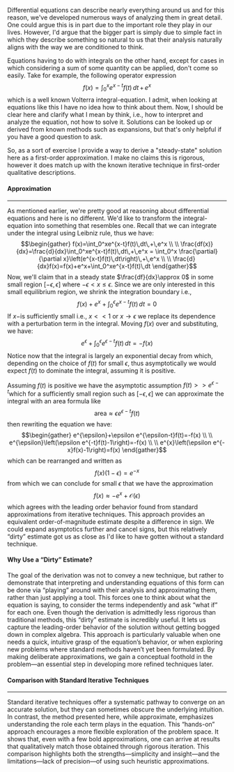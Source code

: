 Differential equations can describe nearly everything around us and for this reason, we've developed numerous ways of analyzing them in great detail. One could argue this is in part due to the important role they play in our lives. However, I'd argue that the bigger part is simply due to simple fact in which they describe something so natural to us that their analysis naturally aligns with the way we are conditioned to think. 

Equations having to do with integrals on the other hand, except for cases in which considering a sum of some quantity can be applied, don't come so easily. Take for example, the following operator expression $$f(x)=\int_0^xe^{x-t}f(t)\,dt\,+\,e^x$$which is a well known Volterra integral-equation. I admit, when looking at equations like this I have no idea how to think about them. Now, I should be clear here and clarify what I mean by think, i.e., how to interpret and analyze the equation, not how to solve it. Solutions can be looked up or derived from known methods such as expansions, but that's only helpful if you have a good question to ask. 

So, as a sort of exercise I provide a way to derive a "steady-state" solution here as a first-order approximation. I make no claims this is rigorous, however it does match up with the known iterative technique in first-order qualitative descriptions. 

#### Approximation
---
As mentioned earlier, we're pretty good at reasoning about differential equations and here is no different. We'd like to transform the integral-equation into something that resembles one. Recall that we can integrate under the integral using Leibniz rule, thus we have: $$\begin{gather}
f(x)=\int_0^xe^{x-t}f(t)\,dt\,+\,e^x \\ \\
\frac{df(x)}{dx}=\frac{d}{dx}\int_0^xe^{x-t}f(t)\,dt\,+\,e^x = \int_0^x \frac{\partial}{\partial x}\left(e^{x-t}f(t)\,dt\right)\,+\,e^x \\ \\
\frac{d}{dx}f(x)=f(x)+e^x+\int_0^xe^{x-t}f(t)\,dt
\end{gather}$$Now, we'll claim that in a steady state $\frac{df}{dx}\approx 0$ in some small region $[-\epsilon,\epsilon]$ where $-\epsilon \lt x \leq \epsilon$. Since we are only interested in this small equilibrium region, we shrink the integration boundary i.e., $$f(x)+e^x+\int_0^{\epsilon}e^{x-t}f(t)\,dt=0$$If $x-$is sufficiently small i.e., $x<<1$ or $x\to\epsilon$ we replace its dependence with a perturbation term in the integral. Moving $f(x)$ over and substituting, we have: $$e^{\epsilon}+\int_0^{\epsilon}e^{\epsilon-t}f(t)\,dt=-f(x)$$Notice now that the integral is largely an exponential decay from which, depending on the choice of $f(t)$ for small $\epsilon$, thus asymptotically we would expect $f(t)$ to dominate the integral, assuming it is positive.

Assuming $f(t)$ is positive we have the asymptotic assumption $f(t)>>e^{\epsilon-t}$which for a sufficiently small region such as $[-\epsilon,\epsilon]$ we can approximate the integral with an area formula like $$\text{area}\approx\epsilon e^{\epsilon-t}f(t)$$ then rewriting the equation we have: $$\begin{gather}
e^{\epsilon}+\epsilon e^{\epsilon-t}f(t)=-f(x) \\ \\
e^{\epsilon}\left(\epsilon e^{-t}f(t)-1\right)=-f(x) \\ \\ 
e^{x}\left(\epsilon e^{-x}f(x)-1\right)=f(x)
\end{gather}$$which can be rearranged and written as $$f(x)(1-\epsilon)=e^{-x}$$from which we can conclude for small $\epsilon$ that we have the approximation $$f(x)\approx-e^x+\mathcal{O}(\epsilon)$$which agrees with the leading order behavior found from standard approximations from iterative techniques. This approach provides an equivalent order-of-magnitude estimate despite a difference in sign. We could expand asymptotics further and cancel signs, but this relatively “dirty” estimate got us as close as I'd like to have gotten without a standard technique. 

#### Why Use a “Dirty” Estimate?

The goal of the derivation was not to convey a new technique, but rather to demonstrate that interpreting and understanding equations of this form can be done via “playing” around with their analysis and approximating them, rather than just applying a tool. This forces one to think about what the equation is saying, to consider the terms independently and ask “what if” for each one. Even though the derivation is admittedly less rigorous than traditional methods, this “dirty” estimate is incredibly useful. It lets us capture the leading-order behavior of the solution without getting bogged down in complex algebra. This approach is particularly valuable when one needs a quick, intuitive grasp of the equation’s behavior, or when exploring new problems where standard methods haven’t yet been formulated. By making deliberate approximations, we gain a conceptual foothold in the problem—an essential step in developing more refined techniques later.

#### Comparison with Standard Iterative Techniques
---
Standard iterative techniques offer a systematic pathway to converge on an accurate solution, but they can sometimes obscure the underlying intuition. In contrast, the method presented here, while approximate, emphasizes understanding the role each term plays in the equation. This “hands-on” approach encourages a more flexible exploration of the problem space. It shows that, even with a few bold approximations, one can arrive at results that qualitatively match those obtained through rigorous iteration. This comparison highlights both the strengths—simplicity and insight—and the limitations—lack of precision—of using such heuristic approximations.